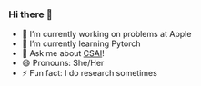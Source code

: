 ### Hi there 👋

- 🔭 I’m currently working on problems at Apple
- 🌱 I’m currently learning Pytorch 
- 💬 Ask me about [CSAI](https://github.com/calpoly-csai)!
- 😄 Pronouns: She/Her
- ⚡ Fun fact: I do research sometimes

<!--
**richagadgil/richagadgil** is a ✨ _special_ ✨ repository because its `README.md` (this file) appears on your GitHub profile.

Here are some ideas to get you started:

- 🔭 I’m currently working on ...
- 🌱 I’m currently learning ...
- 👯 I’m looking to collaborate on ...
- 🤔 I’m looking for help with ...
- 💬 Ask me about ...
- 📫 How to reach me: ...
- 😄 Pronouns: ...
- ⚡ Fun fact: ...
-->

